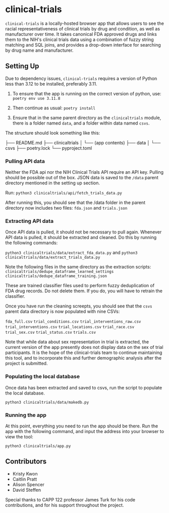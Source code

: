 # clinical-trials

`clinical-trials` is a locally-hosted browser app that allows users to see the racial representativeness of clinical trials by drug and condition, as well as manufacturer over time. It takes canonical FDA approved drugs and links them to the NIH's clinical trials data using a combination of fuzzy string matching and SQL joins, and provides a drop-down interface for searching by drug name and manufacturer.

## Setting Up
Due to dependency issues, `clinical-trials` requires a version of Python less than 3.12 to be installed, preferably 3.11.

1. To ensure that the app is running on the correct version of python, use:
`poetry env use 3.11.8`

2. Then continue as usual:
`poetry install`

3. Ensure that in the same parent directory as the `clinicaltrials` module, there is a folder named `data`, and a folder within data named `csvs`.

The structure should look something like this:

├── README.md
├── clinicaltrials
│   └── (app contents)
├── data
│   └── csvs
├── poetry.lock
└── pyproject.toml
 
### Pulling API data
Neither the FDA api nor the NIH Clinical Trials API require an API key. Pulling should be possible out of the box. JSON data is saved to the `/data` parent directory mentioned in the setting up section.

Run: `python3 clinicaltrials/api/fetch_trials_data.py`

After running this, you should see that the /data folder in the parent directory now includes two files: `fda.json` and `trials.json`

### Extracting API data
Once API data is pulled, it should not be necessary to pull again. Whenever API data is pulled, it should be extracted and cleaned. Do this by running the following commands:

`python3 clinicaltrials/data/extract_fda_data.py` and `python3 clinicaltrials/data/extract_trials_data.py`

Note the following files in the same directory as the extraction scripts:
`clinicaltrials/dedupe_dataframe_learned_settings`
`clinicaltrials/dedupe_dataframe_training.json`

These are trained classifier files used to perform fuzzy deduplication of FDA drug records. Do not delete them. If you do, you will have to retrain the classifier.

Once you have run the cleaning screepts, you should see that the `csvs` parent data directory is now populated with nine CSVs:

`fda_full.csv`
`trial_conditions.csv`
`trial_interventions_raw.csv`
`trial_interventions.csv`
`trial_locations.csv`
`trial_race.csv`
`trial_sex.csv`
`trial_status.csv`
`trials.csv`

Note that while data about sex representation in trial is extracted, the current version of the app presently does not display data on the sex of trial participants. It is the hope of the clinical-trials team to continue maintaining this tool, and to incorporate this and further demographic analysis after the project is submitted.

### Populating the local database
Once data has been extracted and saved to csvs, run the script to populate the local database.

`python3 clinicaltrials/data/makedb.py`

### Running the app
At this point, everything you need to run the app should be there. Run the app with the following command, and input the address into your browser to view the tool:

`python3 clinicaltrials/app.py`

## Contributors
* Kristy Kwon
* Caitlin Pratt
* Alison Spencer
* David Steffen

Special thanks to CAPP 122 professor James Turk for his code contributions, and for his support throughout the project.
